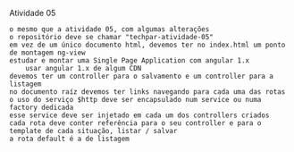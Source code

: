 Atividade 05

    o mesmo que a atividade 05, com algumas alterações
    o repositório deve se chamar "techpar-atividade-05"
    em vez de um único documento html, devemos ter no index.html um ponto de montagem ng-view
    estudar e montar uma Single Page Application com angular 1.x
        usar angular 1.x de algum CDN
    devemos ter um controller para o salvamento e um controller para a listagem
    no documento raíz devemos ter links navegando para cada uma das rotas
    o uso do serviço $http deve ser encapsulado num service ou numa factory dedicada
    esse service deve ser injetado em cada um dos controllers criados
    cada rota deve conter referência para o seu controller e para o template de cada situação, listar / salvar
    a rota default é a de listagem